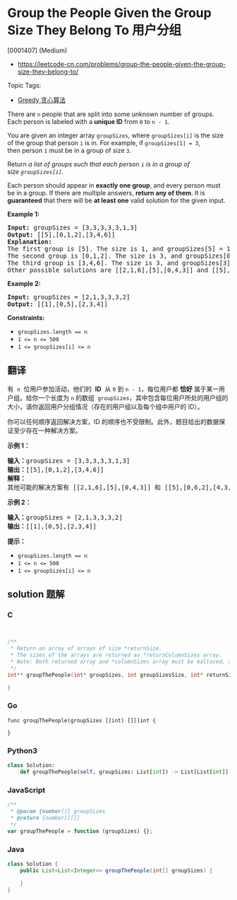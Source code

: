 # Group the People Given the Group Size They Belong To 用户分组

[0001407] (Medium)

- https://leetcode-cn.com/problems/group-the-people-given-the-group-size-they-belong-to/

Topic Tags:

- [Greedy 贪心算法](https://leetcode-cn.com/tag/greedy/)

There are `n` people that are split into some unknown number of groups. Each person is labeled with a **unique ID** from `0` to `n - 1`.

You are given an integer array `groupSizes`, where `groupSizes[i]` is the size of the group that person `i` is in. For example, if `groupSizes[1] = 3`, then person `1` must be in a group of size `3`.

Return *a list of groups such that each person `i` is in a group of size `groupSizes[i]`*.

Each person should appear in **exactly one group**, and every person must be in a group. If there are multiple answers, **return any of them**. It is **guaranteed** that there will be **at least one** valid solution for the given input.

**Example 1:**

<pre><strong>Input:</strong> groupSizes = [3,3,3,3,3,1,3]
<strong>Output:</strong> [[5],[0,1,2],[3,4,6]]
<b>Explanation:</b> 
The first group is [5]. The size is 1, and groupSizes[5] = 1.
The second group is [0,1,2]. The size is 3, and groupSizes[0] = groupSizes[1] = groupSizes[2] = 3.
The third group is [3,4,6]. The size is 3, and groupSizes[3] = groupSizes[4] = groupSizes[6] = 3.
Other possible solutions are [[2,1,6],[5],[0,4,3]] and [[5],[0,6,2],[4,3,1]].
</pre>

**Example 2:**

<pre><strong>Input:</strong> groupSizes = [2,1,3,3,3,2]
<strong>Output:</strong> [[1],[0,5],[2,3,4]]
</pre>

**Constraints:**

- `groupSizes.length == n`
- `1 <= n <= 500`
- `1 <= groupSizes[i] <= n`

## 翻译

有  `n`  位用户参加活动，他们的  **ID**  从 `0` 到 `n - 1`，每位用户都 **恰好** 属于某一用户组。给你一个长度为 `n` 的数组  `groupSizes`，其中包含每位用户所处的用户组的大小，请你返回用户分组情况（存在的用户组以及每个组中用户的 ID）。

你可以任何顺序返回解决方案，ID 的顺序也不受限制。此外，题目给出的数据保证至少存在一种解决方案。

**示例 1：**

<pre><strong>输入：</strong>groupSizes = [3,3,3,3,3,1,3]
<strong>输出：</strong>[[5],[0,1,2],[3,4,6]]
<strong>解释：</strong> 
其他可能的解决方案有 [[2,1,6],[5],[0,4,3]] 和 [[5],[0,6,2],[4,3,1]]。
</pre>

**示例 2：**

<pre><strong>输入：</strong>groupSizes = [2,1,3,3,3,2]
<strong>输出：</strong>[[1],[0,5],[2,3,4]]
</pre>

**提示：**

- `groupSizes.length == n`
- `1 <= n <= 500`
- `1 <= groupSizes[i] <= n`

## solution 题解

### C

```c


/**
 * Return an array of arrays of size *returnSize.
 * The sizes of the arrays are returned as *returnColumnSizes array.
 * Note: Both returned array and *columnSizes array must be malloced, assume caller calls free().
 */
int** groupThePeople(int* groupSizes, int groupSizesSize, int* returnSize, int** returnColumnSizes){

}
```

### Go

```golang
func groupThePeople(groupSizes []int) [][]int {

}
```

### Python3

```python
class Solution:
    def groupThePeople(self, groupSizes: List[int]) -> List[List[int]]:
```

### JavaScript

```javascript
/**
 * @param {number[]} groupSizes
 * @return {number[][]}
 */
var groupThePeople = function (groupSizes) {};
```

### Java

```java
class Solution {
    public List<List<Integer>> groupThePeople(int[] groupSizes) {

    }
}
```
